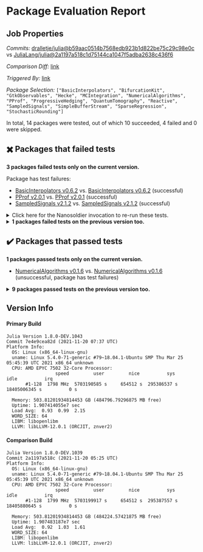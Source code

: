 # Package Evaluation Report

## Job Properties

*Commits:* [dralletje/julia@b59aac0514b7568edb923b1d822be75c29c98e0c](https://github.com/dralletje/julia/commit/b59aac0514b7568edb923b1d822be75c29c98e0c) vs [JuliaLang/julia@2a1197a518c1d75144ca1047f5adba2638c436f6](https://github.com/JuliaLang/julia/commit/2a1197a518c1d75144ca1047f5adba2638c436f6)

*Comparison Diff:* [link](https://github.com/JuliaLang/julia/compare/2a1197a518c1d75144ca1047f5adba2638c436f6..dralletje/julia:b59aac0514b7568edb923b1d822be75c29c98e0c)

*Triggered By:* [link](https://github.com/JuliaLang/julia/pull/43151#issuecomment-974597677)

*Package Selection:* `["BasicInterpolators", "BifurcationKit", "GtkObservables", "Hecke", "MCIntegration", "NumericalAlgorithms", "PProf", "ProgressiveHedging", "QuantumTomography", "Reactive", "SampledSignals", "SimpleBufferStream", "SparseRegression", "StochasticRounding"]`

In total, 14 packages were tested, out of which 10 succeeded, 4 failed and 0 were skipped.


## :heavy_multiplication_x: Packages that failed tests

**3 packages failed tests only on the current version.**

Package has test failures:

- [BasicInterpolators v0.6.2](https://s3.amazonaws.com/julialang-reports/nanosoldier/pkgeval/by_hash/b59aac0_vs_2a1197a/BasicInterpolators.1.8.0-DEV-7e4e9cea82d.log) vs. [BasicInterpolators v0.6.2](https://s3.amazonaws.com/julialang-reports/nanosoldier/pkgeval/by_hash/b59aac0_vs_2a1197a/BasicInterpolators.1.8.0-DEV-2a1197a518c.log) (successful)
- [PProf v2.0.1](https://s3.amazonaws.com/julialang-reports/nanosoldier/pkgeval/by_hash/b59aac0_vs_2a1197a/PProf.1.8.0-DEV-7e4e9cea82d.log) vs. [PProf v2.0.1](https://s3.amazonaws.com/julialang-reports/nanosoldier/pkgeval/by_hash/b59aac0_vs_2a1197a/PProf.1.8.0-DEV-2a1197a518c.log) (successful)
- [SampledSignals v2.1.2](https://s3.amazonaws.com/julialang-reports/nanosoldier/pkgeval/by_hash/b59aac0_vs_2a1197a/SampledSignals.1.8.0-DEV-7e4e9cea82d.log) vs. [SampledSignals v2.1.2](https://s3.amazonaws.com/julialang-reports/nanosoldier/pkgeval/by_hash/b59aac0_vs_2a1197a/SampledSignals.1.8.0-DEV-2a1197a518c.log) (successful)

<details><summary>Click here for the Nanosoldier invocation to re-run these tests.</summary>
<p>

```
@nanosoldier `runtests(["BasicInterpolators", "PProf", "SampledSignals"], vs = ":master")`
```

</p>
</details>


<details><summary><strong>1 packages failed tests on the previous version too.</strong></summary>
<p>

Package has test failures:

- [SimpleBufferStream v1.1.0](https://s3.amazonaws.com/julialang-reports/nanosoldier/pkgeval/by_hash/b59aac0_vs_2a1197a/SimpleBufferStream.1.8.0-DEV-7e4e9cea82d.log)

</p>
</details>


## :heavy_check_mark: Packages that passed tests

**1 packages passed tests only on the current version.**

- [NumericalAlgorithms v0.1.6](https://s3.amazonaws.com/julialang-reports/nanosoldier/pkgeval/by_hash/b59aac0_vs_2a1197a/NumericalAlgorithms.1.8.0-DEV-7e4e9cea82d.log) vs. [NumericalAlgorithms v0.1.6](https://s3.amazonaws.com/julialang-reports/nanosoldier/pkgeval/by_hash/b59aac0_vs_2a1197a/NumericalAlgorithms.1.8.0-DEV-2a1197a518c.log) (unsuccessful, package has test failures)

<details><summary><strong>9 packages passed tests on the previous version too.</strong></summary>
<p>

- [BifurcationKit v0.1.8](https://s3.amazonaws.com/julialang-reports/nanosoldier/pkgeval/by_hash/b59aac0_vs_2a1197a/BifurcationKit.1.8.0-DEV-7e4e9cea82d.log)
- [GtkObservables v1.0.0](https://s3.amazonaws.com/julialang-reports/nanosoldier/pkgeval/by_hash/b59aac0_vs_2a1197a/GtkObservables.1.8.0-DEV-7e4e9cea82d.log)
- [Hecke v0.10.24](https://s3.amazonaws.com/julialang-reports/nanosoldier/pkgeval/by_hash/b59aac0_vs_2a1197a/Hecke.1.8.0-DEV-7e4e9cea82d.log)
- [MCIntegration v0.1.0](https://s3.amazonaws.com/julialang-reports/nanosoldier/pkgeval/by_hash/b59aac0_vs_2a1197a/MCIntegration.1.8.0-DEV-7e4e9cea82d.log)
- [ProgressiveHedging v0.5.1](https://s3.amazonaws.com/julialang-reports/nanosoldier/pkgeval/by_hash/b59aac0_vs_2a1197a/ProgressiveHedging.1.8.0-DEV-7e4e9cea82d.log)
- [QuantumTomography v0.1.3](https://s3.amazonaws.com/julialang-reports/nanosoldier/pkgeval/by_hash/b59aac0_vs_2a1197a/QuantumTomography.1.8.0-DEV-7e4e9cea82d.log)
- [Reactive v0.8.3](https://s3.amazonaws.com/julialang-reports/nanosoldier/pkgeval/by_hash/b59aac0_vs_2a1197a/Reactive.1.8.0-DEV-7e4e9cea82d.log)
- [SparseRegression v0.2.0](https://s3.amazonaws.com/julialang-reports/nanosoldier/pkgeval/by_hash/b59aac0_vs_2a1197a/SparseRegression.1.8.0-DEV-7e4e9cea82d.log)
- [StochasticRounding v0.6.1](https://s3.amazonaws.com/julialang-reports/nanosoldier/pkgeval/by_hash/b59aac0_vs_2a1197a/StochasticRounding.1.8.0-DEV-7e4e9cea82d.log)

</p>
</details>


## Version Info

#### Primary Build

```
Julia Version 1.8.0-DEV.1043
Commit 7e4e9cea82d (2021-11-20 07:37 UTC)
Platform Info:
  OS: Linux (x86_64-linux-gnu)
  uname: Linux 5.4.0-71-generic #79~18.04.1-Ubuntu SMP Thu Mar 25 05:45:39 UTC 2021 x86_64 unknown
  CPU: AMD EPYC 7502 32-Core Processor: 
                  speed         user         nice          sys         idle          irq
       #1-128  1798 MHz  5703190585 s     654512 s  295386537 s  18405006345 s          0 s
       
  Memory: 503.81201934814453 GB (484796.79296875 MB free)
  Uptime: 1.907414055e7 sec
  Load Avg:  0.93  0.99  2.15
  WORD_SIZE: 64
  LIBM: libopenlibm
  LLVM: libLLVM-12.0.1 (ORCJIT, znver2)

```

#### Comparison Build

```
Julia Version 1.8.0-DEV.1039
Commit 2a1197a518c (2021-11-20 05:25 UTC)
Platform Info:
  OS: Linux (x86_64-linux-gnu)
  uname: Linux 5.4.0-71-generic #79~18.04.1-Ubuntu SMP Thu Mar 25 05:45:39 UTC 2021 x86_64 unknown
  CPU: AMD EPYC 7502 32-Core Processor: 
                  speed         user         nice          sys         idle          irq
       #1-128  1799 MHz  5703199917 s     654512 s  295387557 s  18405880645 s          0 s
       
  Memory: 503.81201934814453 GB (484224.57421875 MB free)
  Uptime: 1.907483187e7 sec
  Load Avg:  0.92  1.03  1.61
  WORD_SIZE: 64
  LIBM: libopenlibm
  LLVM: libLLVM-12.0.1 (ORCJIT, znver2)

```
<!-- Generated on 2021-11-20T07:44:04.151 -->
